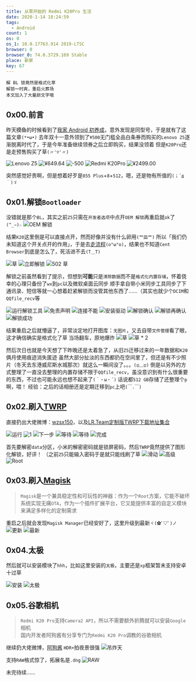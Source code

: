 ```yaml
---
title: 从零开始的 Redmi K20Pro 生活
date: 2020-1-14 18:24:59
tags:
  - Android
count: 1
os: 0
os_1: 10.0.17763.914 2019-LTSC
browser: 0
browser_0: 74.0.3729.169 Stable
place: 新家
key: 67
---
```

    解 BL 锁竟然是格式化草
    解锁一时爽，重启火葬场
    本文加入了大量颜文字哦
<!-- more -->
## 0x00.前言
昨天~~摸鱼~~的时候看到了[我家 Android 初养成](https://web.archive.org/web/20200114105238/https://diygod.me/android/)，意外发现是同型号，于是就有了这篇文章`(*•ω•)`
去年双十一意外领到了`¥500`无门槛全品白条券而购买的`Lenovo Z5`逐渐脱离时代了，于是今年准备继续领券之后立即购买，结果没领着
但是`K20Pro`还是走预售购买了草`(〃'▽'〃)`

![Lenovo Z5](https://i1.yuangezhizao.cn/Win-10/20200114183728.png!webp)
![¥649.64](https://i1.yuangezhizao.cn/Win-10/20200114184104.jpg!webp)
![-500](https://cors.yuangezhizao.workers.dev/?url=https://b290.photo.store.qq.com/psb?/V142qzsq49uFaJ/NXvLYPUPtZyvSwtoqWKDkDT84U4GvIqZ83.3h*i8tjM!/b/dCIBAAAAAAAA&bo=AAYACgAGAAoRECc!)
![Redmi K20Pro](https://i1.yuangezhizao.cn/Win-10/20200114183332.png!webp)
![¥2499.00](https://i1.yuangezhizao.cn/Win-10/20200114183650.jpg!webp)

突然感觉好贵啊，但是想着好歹是`855 Plus`+`8`+`512`，嗯，还是物有所值的`(；´д｀)ゞ`

## 0x01.解锁`Bootloader`
没错就是那个`BL`，其实之前`Z5`只需在`开发者选项`中点开`OEM 解锁`再重启就`ok`了`(^_−)☆`
![OEM 解锁](https://i1.yuangezhizao.cn/Redmi-K20Pro/Screenshot_2020-01-14-18-55-53-111_com.android.se.jpg!webp)

结果`K20`这里倒是可以直接点开，然而好像并没有什么卵用`(艹皿艹)`
所以「我们仍未知道这个开关点开的作用」，于是去[走流程](https://web.archive.org/web/20200114120513/http://www.miui.com/unlock/index.html)`(o°ω°o)`，结果也不知道`Cent Browser`到底是怎么了，死活进不去`(T＿T)`

![草](https://i1.yuangezhizao.cn/Win-10/20200114195312.jpg!webp)
![立即解锁](https://i1.yuangezhizao.cn/Win-10/20200114195725.jpg!webp)
![502 草](https://i1.yuangezhizao.cn/Win-10/20200114195844.jpg!webp)

解锁之前虽然看到了提示，但想到**可能**只是`清除数据`而不是`格式化内置存储`，怀着侥幸的心理只备份了`wx`到`pc`以及微软桌面云同步
顺手拿自带小米同步工具同步了下通讯录、短信等就一心想着赶紧解锁而没管其他东西了……（其实也就少个`DCIM`和`QQfile_recv`等

![运行解锁工具](https://i1.yuangezhizao.cn/Win-10/20200113204732.jpg!webp)
![免责声明](https://i1.yuangezhizao.cn/Win-10/20200113204648.jpg!webp)
![连接不能](https://i1.yuangezhizao.cn/Win-10/20200113204822.jpg!webp)
![安装驱动](https://i1.yuangezhizao.cn/Win-10/20200113205200.jpg!webp)
![解锁确认](https://i1.yuangezhizao.cn/Win-10/20200113205336.jpg!webp)
![解锁再确认](https://i1.yuangezhizao.cn/Win-10/20200113205347.jpg!webp)
![解锁成功](https://i1.yuangezhizao.cn/Win-10/20200113205404.jpg!webp)

结果重启之后就懵逼了，非常淡定地打开图库：`无图片`，又去自带`文件管理`看了眼，这才确信确实是格式化了草
当场翻车，原地爆炸
![草](https://i1.yuangezhizao.cn/Win-10/20191016005155.jpg!webp)
![草 * 2](https://i1.yuangezhizao.cn/Redmi-K20Pro/Screenshot_2020-01-13-21-05-59-693_com.android.se.jpg!webp)

然后次日也就是今天想了下昨晚还是太着急了，从旧`Z5`迁移过来的一年数据和`K20`俩月使用痕迹消失匿迹
虽然大部分扯淡的东西都扔在空间里了，但还是有不少照片（冬天去东港威尼斯水城那次）就这么一瞬间没了。。。`(ಥ﹏ಥ)`
倒是以另外的方式整理了一直没去整理的内置存储不限于`QQfile_recv`，虽没意识到有什么很重要的东西，不过也可能永远也想不起来了`(｀・ω・´)`
话说都`512 GB`存储了还整理个`p`啊，喂！
经验：之后的话相册还是定期迁移到`pc`上吧`(￣.￣)`

## 0x02.刷入[TWRP](https://twrp.me/)
直接扔出大佬微博：[wzsx150](https://weibo.com/u/6033736159)，以及[LR.Team定制版TWRP下载地址集合](https://weibo.com/ttarticle/p/show?id=2309404160776561631202)

![运行](https://i1.yuangezhizao.cn/Win-10/20200113210645.jpg!webp)
![1](https://i1.yuangezhizao.cn/Win-10/20200113210657.jpg!webp)
![下一步](https://i1.yuangezhizao.cn/Win-10/20200113210711.jpg!webp)
![等待](https://i1.yuangezhizao.cn/Win-10/20200113210735.jpg!webp)
![等待](https://i1.yuangezhizao.cn/Win-10/20200113210749.jpg!webp)
![完成](https://i1.yuangezhizao.cn/Win-10/20200113210806.jpg!webp)

首先要解密`data`分区，小米的解密密码就是锁屏密码，然后`TWRP`竟然提供了图形化解锁，好评！
（之前`Z5`只能输入密码于是就只能线刷了草
![滑动](https://i1.yuangezhizao.cn/Redmi-K20Pro/Screenshot_2020-01-13-21-08-54.png!webp)
![高级](https://i1.yuangezhizao.cn/Redmi-K20Pro/Screenshot_2020-01-13-21-09-07.png!webp)
![Root](https://i1.yuangezhizao.cn/Redmi-K20Pro/Screenshot_2020-01-13-21-09-50.png!webp)

## 0x03.刷入[Magisk](https://github.com/topjohnwu/Magisk)
> `Magisk`是一个兼具稳定性和可玩性的神器：作为一个`Root`方案，它能不破坏系统实现无痛`OTA`，作为一个插件扩展平台，它又能提供丰富的自定义模块来满足多样化的定制需求

重启之后就会发现`Magisk Manager`已经安好了，这里升级到最新`ヾ(✿ﾟ▽ﾟ)ノ`
![更新](https://i1.yuangezhizao.cn/Redmi-K20Pro/Screenshot_2020-01-13-21-48-50-354_com.topjohnwu..jpg!webp)
![最新](https://i1.yuangezhizao.cn/Redmi-K20Pro/Screenshot_2020-01-13-21-50-25-124_com.topjohnwu..jpg!webp)

## 0x04.太极
然后就可以安装模块了`hhh`，比如这里安装的`太极`，主要还是`xp`框架暂未支持安卓十过草

![安装](https://i1.yuangezhizao.cn/Redmi-K20Pro/Screenshot_2020-01-14-20-50-16-168_com.topjohnwu..jpg!webp)
![太极](https://i1.yuangezhizao.cn/Redmi-K20Pro/Screenshot_2020-01-14-20-54-51-953_me.weishu.exp.jpg!webp)

## 0x05.谷歌相机
> `Redmi K20 Pro`支持`Camera2 API`，所以不需要额外折腾就可以安装`Google`相机<br>
国内开发者阿狗酱有分享专门为`Redmi K20 Pro`调教的谷歌相机

继续扔大佬微博，[阿狗酱](https://weibo.com/u/5213532617)
`HDR+`拍夜景很强
![吊炸天](https://i1.yuangezhizao.cn/Redmi-K20Pro/Screenshot_2020-01-14-21-00-01-611_org.codeaurora.jpg!webp)

支持`RAW`格式惊了，拓展名是`.dng`
![RAW](https://i1.yuangezhizao.cn/Redmi-K20Pro/Screenshot_2020-01-14-21-01-34-548_org.codeaurora.jpg!webp)

未完待续……